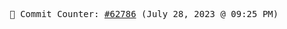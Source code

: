 <p align="center">
    <samp>
        📮 Commit Counter: <a href="https://github.com/Javascript-void0/Javascript-void0/commits/main">#62786</a> (July 28, 2023 @ 09:25 PM)
    </samp>
</p>